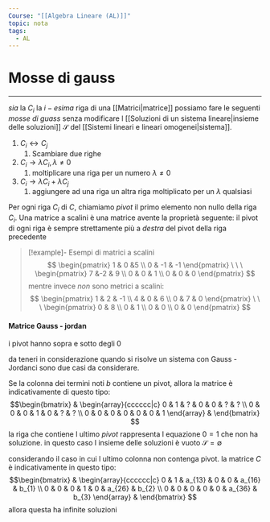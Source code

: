 ```yaml
---
Course: "[[Algebra Lineare (AL)]]"
topic: nota
tags:
  - AL
---
```

# Mosse di gauss
---
_sia_ la $C_i$ la $i-esima$ riga di una [[Matrici|matrice]] possiamo fare le seguenti _mosse di guass_  senza modificare l [[Soluzioni di un sistema lineare|insieme delle soluzioni]] $\mathcal{S}$ del [[Sistemi lineari e lineari omogenei|sistema]]. 
1. $C_{i}\leftrightarrow C_{j}$
	1. Scambiare due righe
2. $C_{i}\rightarrow \lambda C_{i}, \lambda \not = 0$
	1. moltiplicare una riga per un numero $\lambda \not=0$
3. $C_{i}\rightarrow \lambda C_{i}+\lambda C_{j}$
	1. aggiungere ad una riga un altra riga moltiplicato per  un $\lambda$ qualsiasi 

Per ogni riga $C_i$ di $C$, chiamiamo _pivot_ il primo elemento non nullo della riga $C_i$. Una matrice a scalini è una matrice avente la proprietà seguente: il pivot di ogni riga è sempre strettamente più a _destra_ del pivot della riga precedente



> [!example]-  Esempi di matrici a scalini
> $$
\begin{pmatrix}
1 & 0 &5 \\
0 & -1 & -1
\end{pmatrix} \ \ \
\begin{pmatrix}
7 &-2 & 9 \\
0 & 0 & 1 \\
0 & 0 & 0
\end{pmatrix}
>$$
>mentre invece _non_ sono metrici a scalini:
>$$
\begin{pmatrix}
1 & 2 & -1 \\
4 & 0 & 6 \\
0 & 7 & 0
\end{pmatrix} \ \ \
\begin{pmatrix}
0 & 8 \\
0 & 1 \\
0 & 0 \\
0 & 0
\end{pmatrix}
$$

#### Matrice Gauss - jordan
i pivot hanno sopra e sotto degli 0

da teneri in considerazione quando si risolve un sistema con Gauss - Jordanci sono due casi da considerare.

Se la colonna dei termini noti $b$ contiene un pivot, allora la matrice è indicativamente di questo tipo:
$$\begin{bmatrix} & 
\begin{array}{cccccc|c}
0 & 1 & ? & 0 & 0 & ?  & ? \\
0 & 0 & 0 & 1 & 0 & ?  & ? \\
0 & 0 & 0 & 0 & 0 & 0  & 1
\end{array} & 
\end{bmatrix}
$$
la riga che contiene l ultimo _pivot_ rappresenta l equazione $0=1$ che non ha soluzione. in questo caso l insieme delle soluzioni è vuoto $\mathcal{S}=\emptyset$

considerando il caso in cui l ultimo colonna non contenga pivot. la matrice $C$ è indicativamente in questo tipo:
$$\begin{bmatrix} & 
\begin{array}{cccccc|c}
0 & 1 & a_{13} & 0 & 0 & a_{16}  & b_{1} \\
0 & 0 & 0 & 1 & 0 & a_{26}  & b_{2}  \\
0 & 0 & 0 & 0 & 0 & a_{36}  & b_{3}
\end{array} & 
\end{bmatrix}
$$
allora questa ha infinite soluzioni


